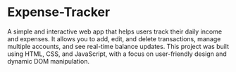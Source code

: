 # Expense-Tracker
A simple and interactive web app that helps users track their daily income and expenses. It allows you to add, edit, and delete transactions, manage multiple accounts, and see real-time balance updates.  This project was built using HTML, CSS, and JavaScript, with a focus on user-friendly design and dynamic DOM manipulation.
